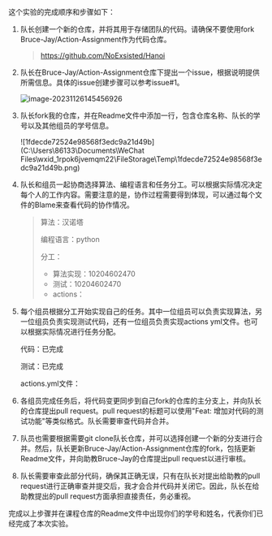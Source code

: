 这个实验的完成顺序和步骤如下：

1. 队长创建一个新的仓库，并将其用于存储团队的代码。请确保不要使用fork Bruce-Jay/Action-Assignment作为代码仓库。

   > https://github.com/NoExsisted/Hanoi

2. 队长在Bruce-Jay/Action-Assignment仓库下提出一个issue，根据说明提供所需信息。具体的issue创建步骤可以参考issue#1。

   ![image-20231126145456926](C:\Users\86133\AppData\Roaming\Typora\typora-user-images\image-20231126145456926.png)

3. 队长fork我的仓库，并在Readme文件中添加一行，包含仓库名称、队长的学号以及其他组员的学号信息。

   ![1fdecde72524e98568f3edc9a21d49b](C:\Users\86133\Documents\WeChat Files\wxid_1rpok6jvemqm22\FileStorage\Temp\1fdecde72524e98568f3edc9a21d49b.png)

4. 队长和组员一起协商选择算法、编程语言和任务分工。可以根据实际情况决定每个人的工作内容。需要注意的是，协作过程需要得到体现，可以通过每个文件的Blame来查看代码的协作情况。

   > 算法：汉诺塔
   >
   > 编程语言：python
   >
   > 分工：
   >
   > - 算法实现：10204602470
   > - 测试：10204602470
   > - actions：

5. 每个组员根据分工开始实现自己的任务。其中一位组员可以负责实现算法，另一位组员负责实现测试代码，还有一位组员负责实现actions yml文件。也可以根据实际情况进行任务分配。

   代码：已完成

   测试：已完成

   actions.yml文件：

6. 各组员完成任务后，将代码变更同步到自己fork的仓库的主分支上，并向队长的仓库提出pull request。pull request的标题可以使用"Feat: 增加对代码的测试功能"等类似格式。队长需要审查代码并合并。

7. 队员也需要根据需要git clone队长仓库，并可以选择创建一个新的分支进行合并。然后，队长更新Bruce-Jay/Action-Assignment仓库的fork，包括更新Readme文件，并向助教Bruce-Jay的仓库提出pull request以进行审核。

8. 队长需要审查此部分代码，确保其正确无误，只有在队长对提出给助教的pull request进行正确审查并提交后，我才会合并代码并关闭它。因此，队长在给助教提出的pull request方面承担直接责任，务必重视。

完成以上步骤并在课程仓库的Readme文件中出现你们的学号和姓名，代表你们已经完成了本次实验。